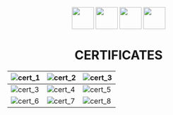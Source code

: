 <p id="downloads" align="center">
	<img src="https://github.com/larrymahumot/ishall21/blob/main/Certificates/logo/IBM_logo_in.jpg" height="50px"/>
	<img src="https://github.com/larrymahumot/ishall21/blob/main/Certificates/logo/cisco_corporate_logo_blue2.jpg" height="50px"/>
	<img src="https://github.com/larrymahumot/ishall21/blob/main/Certificates/logo/feature-aws.jpg" height="50px"/>
	<img src="https://github.com/larrymahumot/ishall21/blob/main/Certificates/logo/new-microsoft-logo-square-large.jpg" height="50px"/>
	<h1 align="center">CERTIFICATES</h1>
</p>


| ![cert_1][01] | ![cert_2][02] | ![cert_3][03] |
| --- | --- | --- |
| ![cert_3][04] | ![cert_4][05] | ![cert_5][06] |
| ![cert_6][07] | ![cert_7][08] | ![cert_8][09] |


[//]: #ImageLinks
[01]: https://github.com/larrymahumot/ishall21/blob/main/Certificates/viewcert/Introduction%20to%20Cybersecurity%20Certificate.jpg
[02]: https://github.com/larrymahumot/ishall21/blob/main/Certificates/viewcert/NDG%20Linux%20Unhatched%20Certificate.jpg
[03]: https://github.com/larrymahumot/ishall21/blob/main/Certificates/viewcert/NDG%20Linux%20Essentials%20Certificate.jpg
[04]: https://github.com/larrymahumot/ishall21/blob/main/Certificates/viewcert/Azure%20Administrator.jpg
[05]: https://github.com/larrymahumot/ishall21/blob/main/Certificates/viewcert/Certificate%20Of%20Completion_CCNP%20Troubleshooting%20300135%20Cert%20Prep.jpg
[06]: https://github.com/larrymahumot/ishall21/blob/main/Certificates/viewcert/Certificate%20Of%20Completion_Cisco%20CCNA%20200301%20Cert%20Prep%20Network%20Fundamentals%20and%20Access.jpg
[07]: https://github.com/larrymahumot/ishall21/blob/main/Certificates/viewcert/Certificate%20Of%20Completion_CompTIA%20Security%20SY0501%20Cert%20Prep%201%20Threats%20Attacks%20and%20Vulnerabilities.jpg
[08]: https://github.com/larrymahumot/ishall21/blob/main/Certificates/viewcert/Certificate%20Of%20Completion_Networking%20Foundations%20Networking%20Basics%202015.jpg
[09]: https://github.com/larrymahumot/ishall21/blob/main/Certificates/viewcert/Certificate%20Of%20Completion_Networking%20Foundations%20Networking%20Basics%202015.jpg






